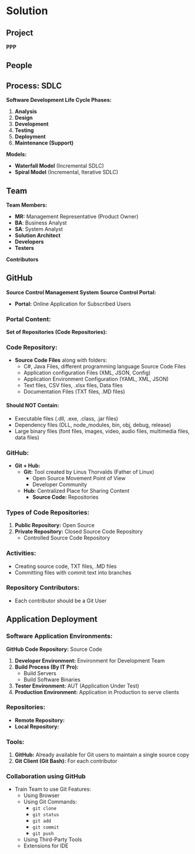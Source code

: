 # Solution

## Project
**PPP**

## People

## Process: SDLC
**Software Development Life Cycle Phases:**
1. **Analysis**
2. **Design**
3. **Development**
4. **Testing**
5. **Deployment**
6. **Maintenance (Support)**

**Models:**
- **Waterfall Model** (Incremental SDLC)
- **Spiral Model** (Incremental, Iterative SDLC)

## Team
**Team Members:**
- **MR:** Management Representative (Product Owner)
- **BA**: Business Analyst
- **SA**: System Analyst
- **Solution Architect**
- **Developers**
- **Testers**

**Contributors**

## GitHub
**Source Control Management System**
**Source Control Portal:**
- **Portal:** Online Application for Subscribed Users

### Portal Content:
**Set of Repositories (Code Repositories):**

### Code Repository:
- **Source Code Files** along with folders:
  - C#, Java Files, different programming language Source Code Files
  - Application configuration Files (XML, JSON, Config)
  - Application Environment Configuration (YAML, XML, JSON)
  - Text files, CSV files, .xlsx files, Data files
  - Documentation Files (TXT files, .MD files)

#### Should NOT Contain:
- Executable files (.dll, .exe, .class, .jar files)
- Dependency files (DLL, node_modules, bin, obj, debug, release)
- Large binary files (font files, images, video, audio files, multimedia files, data files)

### GitHub:
- **Git + Hub:**
  - **Git:** Tool created by Linus Thorvalds (Father of Linux)
    - Open Source Movement Point of View
    - Developer Community
  - **Hub:** Centralized Place for Sharing Content
    - **Source Code:** Repositories

### Types of Code Repositories:
1. **Public Repository:** Open Source
2. **Private Repository:** Closed Source Code Repository
   - Controlled Source Code Repository

### Activities:
- Creating source code, TXT files, .MD files
- Committing files with commit text into branches

### Repository Contributors:
- Each contributor should be a Git User

## Application Deployment

### Software Application Environments:
**GitHub Code Repository:** Source Code

1. **Developer Environment:** Environment for Development Team
2. **Build Process (By IT Pro):**
   - Build Servers
   - Build Software Binaries
3. **Tester Environment:** AUT (Application Under Test)
4. **Production Environment:** Application in Production to serve clients

### Repositories:
- **Remote Repository:**
- **Local Repository:**

### Tools:
1. **GitHub:** Already available for Git users to maintain a single source copy
2. **Git Client (Git Bash):** For each contributor

### Collaboration using GitHub
- Train Team to use Git Features:
  - Using Browser
  - Using Git Commands:
    - `git clone`
    - `git status`
    - `git add`
    - `git commit`
    - `git push`
  - Using Third-Party Tools
  - Extensions for IDE
